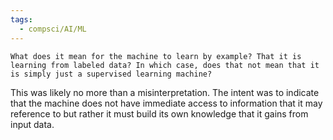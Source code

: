 ```yaml
---
tags:
  - compsci/AI/ML
---
```

```ad-question
What does it mean for the machine to learn by example? That it is learning from labeled data? In which case, does that not mean that it is simply just a supervised learning machine?
```

This was likely no more than a misinterpretation. The intent was to indicate that the machine does not have immediate access to information that it may reference to but rather it must build its own knowledge that it gains from input data.